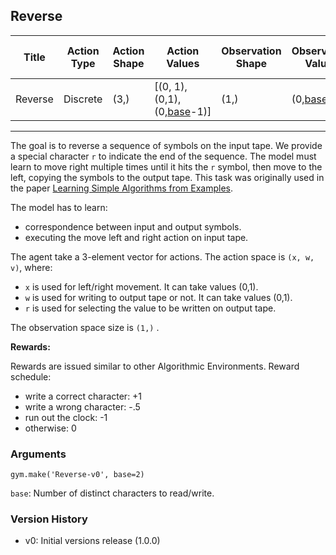 Reverse
---
|Title|Action Type|Action Shape|Action Values|Observation Shape|Observation Values|Average Total Reward|Import|
| ----------- | -----------| ----------- | -----------| ----------- | -----------| ----------- | -----------|
|Reverse|Discrete|(3,)|[(0, 1),(0,1),(0,<a href="#base">base</a>-1)]|(1,)|(0,<a href="#base">base</a>)| |from gym.envs.algorithmic import reverse|
---

The goal is to reverse a sequence of symbols on the input tape. We provide a special character `r` to indicate the end of the sequence. The model must learn to move right multiple times until it hits the `r` symbol, then move to the left, copying the symbols to the output tape. This task was originally used in the paper <a href="http://arxiv.org/abs/1511.07275">Learning Simple Algorithms from Examples</a>.

The model has to learn: 
- correspondence between input and output symbols.
- executing the move left and right action on input tape.

The agent take a 3-element vector for actions.
The action space is `(x, w, v)`, where: 
- `x` is used for left/right movement. It can take values (0,1).
- `w` is used for writing to output tape or not. It can take values (0,1). 
- `r` is used for selecting the value to be written on output tape.


The observation space size is `(1,)` .

**Rewards:**

Rewards are issued similar to other Algorithmic Environments. Reward schedule:
- write a correct character: +1
- write a wrong character: -.5
- run out the clock: -1
- otherwise: 0

### Arguments

```
gym.make('Reverse-v0', base=2)
```

<a id="base">`base`</a>: Number of distinct characters to read/write.

### Version History

* v0: Initial versions release (1.0.0)
